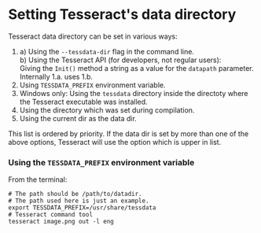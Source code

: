 # Setting Tesseract's data directory

Tesseract data directory can be set in various ways:

 1. a) Using the `--tessdata-dir` flag in the command line.\
    b) Using the Tesseract API (for developers, not regular users):\
       Giving the `Init()` method a string as a value for the `datapath` parameter.\
       Internally 1.a. uses 1.b.  
 2. Using `TESSDATA_PREFIX` environment variable.
 3. Windows only: Using the `tessdata` directory inside the directoty where the Tesseract executable was installed.
 4. Using the directory which was set during compilation.
 5. Using the current dir as the data dir.
 

This list is ordered by priority. If the data dir is set by more than one of the above options, Tesseract will use the option which is upper in list.


### Using the `TESSDATA_PREFIX` environment variable

From the terminal:
 
 
```
# The path should be /path/to/datadir. 
# The path used here is just an example. 
export TESSDATA_PREFIX=/usr/share/tessdata
# Tesseract command tool 
tesseract image.png out -l eng
```
